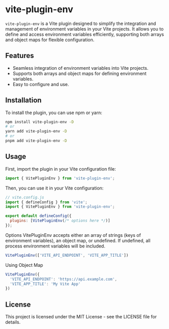 # vite-plugin-env

`vite-plugin-env` is a Vite plugin designed to simplify the integration and management of environment variables in your Vite projects. It allows you to define and access environment variables efficiently, supporting both arrays and object maps for flexible configuration.

## Features

- Seamless integration of environment variables into Vite projects.
- Supports both arrays and object maps for defining environment variables.
- Easy to configure and use.

## Installation

To install the plugin, you can use npm or yarn:

```bash
npm install vite-plugin-env -D
# or
yarn add vite-plugin-env -D
# or
pnpm add vite-plugin-env -D

```

## Usage
First, import the plugin in your Vite configuration file:

``` js
import { VitePluginEnv } from 'vite-plugin-env';
```

Then, you can use it in your Vite configuration:

``` js
// vite.config.js
import { defineConfig } from 'vite';
import { VitePluginEnv } from 'vite-plugin-env';

export default defineConfig({
  plugins: [VitePluginEnv(/* options here */)]
});
```

Options
VitePluginEnv accepts either an array of strings (keys of environment variables), an object map, or undefined. If undefined, all process environment variables will be included.

``` js
VitePluginEnv(['VITE_API_ENDPOINT', 'VITE_APP_TITLE'])
```
Using Object Map

``` js
VitePluginEnv({
  'VITE_API_ENDPOINT': 'https://api.example.com',
  'VITE_APP_TITLE': 'My Vite App'
})
```

## License
This project is licensed under the MIT License - see the LICENSE file for details.
